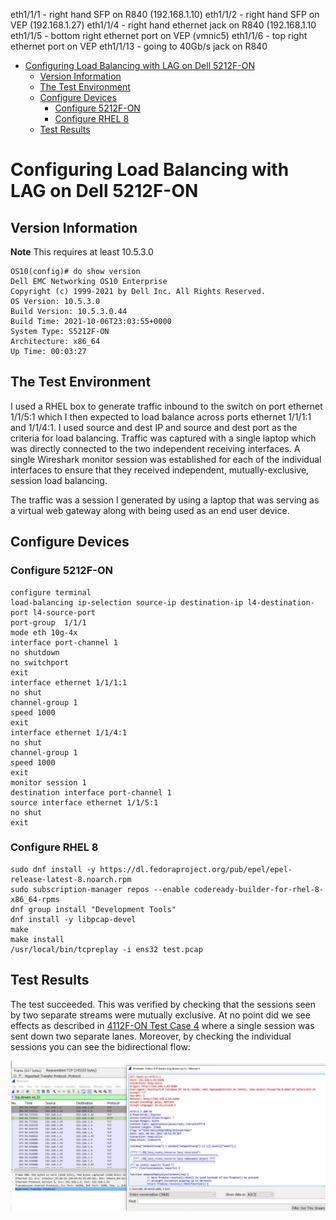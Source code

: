eth1/1/1 - right hand SFP on R840 (192.168.1.10)
eth1/1/2 - right hand SFP on VEP (192.168.1.27)
eth1/1/4 - right hand ethernet jack on R840 (192.168.1.10
eth1/1/5 - bottom right ethernet port on VEP (vmnic5)
eth1/1/6 - top right ethernet port on VEP
eth1/1/13 - going to 40Gb/s jack on R840

- [Configuring Load Balancing with LAG on Dell 5212F-ON](#configuring-load-balancing-with-lag-on-dell-5212f-on)
  - [Version Information](#version-information)
  - [The Test Environment](#the-test-environment)
  - [Configure Devices](#configure-devices)
    - [Configure 5212F-ON](#configure-5212f-on)
    - [Configure RHEL 8](#configure-rhel-8)
  - [Test Results](#test-results)

# Configuring Load Balancing with LAG on Dell 5212F-ON

## Version Information

**Note** This requires at least 10.5.3.0

```
OS10(config)# do show version
Dell EMC Networking OS10 Enterprise
Copyright (c) 1999-2021 by Dell Inc. All Rights Reserved.
OS Version: 10.5.3.0
Build Version: 10.5.3.0.44
Build Time: 2021-10-06T23:03:55+0000
System Type: S5212F-ON
Architecture: x86_64
Up Time: 00:03:27
```

## The Test Environment

I used a RHEL box to generate traffic inbound to the switch on port ethernet 1/1/5:1 which I then expected to load balance across ports ethernet 1/1/1:1 and 1/1/4:1. I used source and dest IP and source and dest port as the criteria for load balancing. Traffic was captured with a single laptop which was directly connected to the two independent receiving interfaces. A single Wireshark monitor session was established for each of the individual interfaces to ensure that they received independent, mutually-exclusive, session load balancing.

The traffic was a session I generated by using a laptop that was serving as a virtual web gateway along with being used as an end user device.

## Configure Devices

### Configure 5212F-ON

```
configure terminal
load-balancing ip-selection source-ip destination-ip l4-destination-port l4-source-port
port-group  1/1/1
mode eth 10g-4x
interface port-channel 1
no shutdown
no switchport
exit
interface ethernet 1/1/1:1
no shut
channel-group 1
speed 1000
exit
interface ethernet 1/1/4:1
no shut
channel-group 1
speed 1000
exit
monitor session 1
destination interface port-channel 1
source interface ethernet 1/1/5:1
no shut
exit
```

### Configure RHEL 8

```
sudo dnf install -y https://dl.fedoraproject.org/pub/epel/epel-release-latest-8.noarch.rpm
sudo subscription-manager repos --enable codeready-builder-for-rhel-8-x86_64-rpms
dnf group install "Development Tools"
dnf install -y libpcap-devel
make
make install
/usr/local/bin/tcpreplay -i ens32 test.pcap
```

## Test Results

The test succeeded. This was verified by checking that the sessions seen by two separate streams were mutually exclusive. At no point did we see effects as described in [4112F-ON Test Case 4](../4112F-ON/OS10/Test%20Case%204/README.md) where a single session was sent down two separate lanes. Moreover, by checking the individual sessions you can see the bidirectional flow:

![](images/2021-12-08-15-31-19.png)